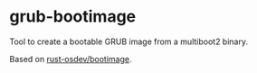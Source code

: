 # grub-bootimage
Tool to create a bootable GRUB image from a multiboot2 binary.

Based on [rust-osdev/bootimage](https://github.com/rust-osdev/bootimage).
